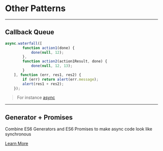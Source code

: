 Other Patterns
==============

---

Callback Queue
--------------

``` javascript
async.waterfall([
        function action1(done) {
            done(null, 12);
        },
        function action2(action1Result, done) {
            done(null, 12, 13);
        }
    ], function (err, res1, res2) {
        if (err) return alert(err.message);
        alert(res1 + res2);
    });
```

> For instance [async](https://github.com/caolan/async)

---

Generator + Promises
--------------------

Combine ES6 Generators and ES6 Promises to make async code look like synchronous

<a class="icontext link" href="https://www.promisejs.org/generators/">Learn More</a>
